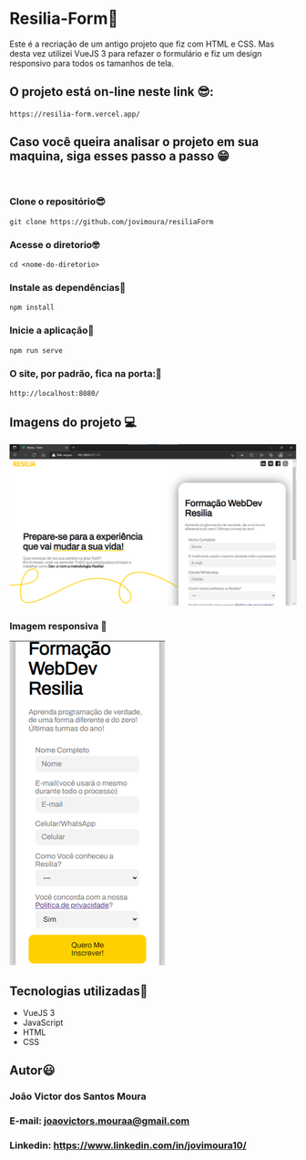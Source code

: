 # Resilia-Form🚀

Este é a recriação de um antigo projeto que fiz com HTML e CSS.
Mas desta vez utilizei VueJS 3 para refazer o formulário e fiz um design responsivo para todos os tamanhos de tela.

## O projeto está on-line neste link 😎:

```
https://resilia-form.vercel.app/
```

## Caso você queira analisar o projeto em sua maquina, siga esses passo a passo 😁

<br>

### Clone o repositório😎

```
git clone https://github.com/jovimoura/resiliaForm
```

### Acesse o diretorio🤓

```
cd <nome-do-diretorio>
```
### Instale as dependências🤠
```
npm install
```
### Inicie a aplicação🤩
```
npm run serve
```

### O site, por padrão, fica na porta:🤗

```
http://localhost:8080/
```

## Imagens do projeto 💻

<img src='./src/assets/resiliaForm.png'>

### Imagem responsiva 📱

<img src='./src/assets/resiliaFormResponsivo.png'>

## Tecnologias utilizadas🦉

<ul>
    <li>VueJS 3</li>
    <li>JavaScript</li>
    <li>HTML</li>
    <li>CSS</li>
</ul>

## Autor😃

### João Victor dos Santos Moura
### E-mail: joaovictors.mouraa@gmail.com
### Linkedin: https://www.linkedin.com/in/jovimoura10/
